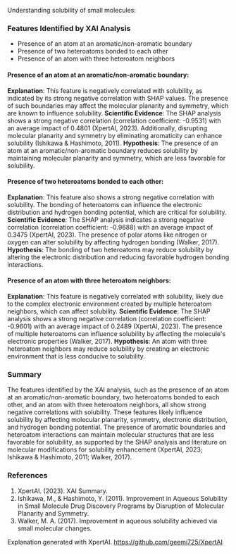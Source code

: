 Understanding solubility of small molecules:
### Features Identified by XAI Analysis
- Presence of an atom at an aromatic/non-aromatic boundary
- Presence of two heteroatoms bonded to each other
- Presence of an atom with three heteroatom neighbors

#### Presence of an atom at an aromatic/non-aromatic boundary:
**Explanation**: This feature is negatively correlated with solubility, as indicated by its strong negative correlation with SHAP values. The presence of such boundaries may affect the molecular planarity and symmetry, which are known to influence solubility.
**Scientific Evidence**: The SHAP analysis shows a strong negative correlation (correlation coefficient: -0.9531) with an average impact of 0.4801 (XpertAI, 2023). Additionally, disrupting molecular planarity and symmetry by eliminating aromaticity can enhance solubility (Ishikawa & Hashimoto, 2011).
**Hypothesis**: The presence of an atom at an aromatic/non-aromatic boundary reduces solubility by maintaining molecular planarity and symmetry, which are less favorable for solubility.

#### Presence of two heteroatoms bonded to each other:
**Explanation**: This feature also shows a strong negative correlation with solubility. The bonding of heteroatoms can influence the electronic distribution and hydrogen bonding potential, which are critical for solubility.
**Scientific Evidence**: The SHAP analysis indicates a strong negative correlation (correlation coefficient: -0.9688) with an average impact of 0.3475 (XpertAI, 2023). The presence of polar atoms like nitrogen or oxygen can alter solubility by affecting hydrogen bonding (Walker, 2017).
**Hypothesis**: The bonding of two heteroatoms may reduce solubility by altering the electronic distribution and reducing favorable hydrogen bonding interactions.

#### Presence of an atom with three heteroatom neighbors:
**Explanation**: This feature is negatively correlated with solubility, likely due to the complex electronic environment created by multiple heteroatom neighbors, which can affect solubility.
**Scientific Evidence**: The SHAP analysis shows a strong negative correlation (correlation coefficient: -0.9601) with an average impact of 0.2489 (XpertAI, 2023). The presence of multiple heteroatoms can influence solubility by affecting the molecule's electronic properties (Walker, 2017).
**Hypothesis**: An atom with three heteroatom neighbors may reduce solubility by creating an electronic environment that is less conducive to solubility.

### Summary
The features identified by the XAI analysis, such as the presence of an atom at an aromatic/non-aromatic boundary, two heteroatoms bonded to each other, and an atom with three heteroatom neighbors, all show strong negative correlations with solubility. These features likely influence solubility by affecting molecular planarity, symmetry, electronic distribution, and hydrogen bonding potential. The presence of aromatic boundaries and heteroatom interactions can maintain molecular structures that are less favorable for solubility, as supported by the SHAP analysis and literature on molecular modifications for solubility enhancement (XpertAI, 2023; Ishikawa & Hashimoto, 2011; Walker, 2017).

### References
1. XpertAI. (2023). XAI Summary.
2. Ishikawa, M., & Hashimoto, Y. (2011). Improvement in Aqueous Solubility in Small Molecule Drug Discovery Programs by Disruption of Molecular Planarity and Symmetry.
3. Walker, M. A. (2017). Improvement in aqueous solubility achieved via small molecular changes.

Explanation generated with XpertAI. https://github.com/geemi725/XpertAI